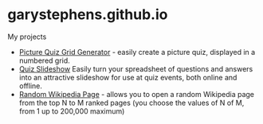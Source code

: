 # garystephens.github.io
My projects
* [Picture Quiz Grid Generator](/picture-quiz-grid-generator) - easily create a picture quiz, displayed in a numbered grid.
* [Quiz Slideshow](/quiz-slideshow) Easily turn your spreadsheet of questions and answers into an attractive slideshow for use at quiz events, both online and offline.
* [Random Wikipedia Page](/RandomWikipediaPage) - allows you to open a random Wikipedia page from the top N to M ranked pages (you choose the values of N of M, from 1 up to 200,000 maximum)
